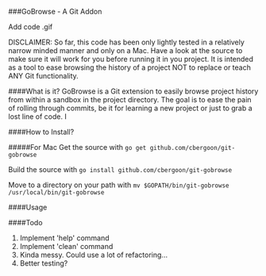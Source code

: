 ###GoBrowse - A Git Addon

Add code .gif

DISCLAIMER: So far, this code has been only lightly tested in a relatively narrow minded manner and only on a Mac. Have a look 
at the source to make sure it will work for you before running it in you project. It is intended as a tool to ease browsing 
the history of a project NOT to replace or teach ANY Git functionality. 

####What is it? 
GoBrowse is a Git extension to easily browse project history from within a sandbox in the project directory.
The goal is to ease the pain of rolling through commits, be it for learning a new project or just to grab a lost 
line of code. I
 
####How to Install?

#####For Mac
Get the source with ```go get github.com/cbergoon/git-gobrowse```

Build the source with ```go install github.com/cbergoon/git-gobrowse```

Move to a directory on your path with ```mv $GOPATH/bin/git-gobrowse /usr/local/bin/git-gobrowse```

####Usage


####Todo
1) Implement 'help' command
4) Implement 'clean' command
2) Kinda messy. Could use a lot of refactoring...
3) Better testing?
